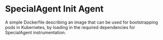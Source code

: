 # SpecialAgent Init Agent
A simple Dockerfile describing an image that can be used for bootstrapping pods in Kubernetes, by loading in the required dependencies for SpecialAgent instrumentation.
